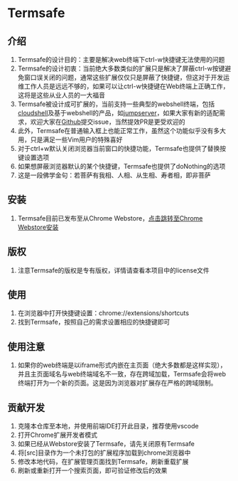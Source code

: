 # Termsafe
## 介绍
1. Termsafe的设计目的：主要是解决web终端下ctrl-w快捷键无法使用的问题
1. Termsafe的设计初衷：当前绝大多数类似的扩展只是解决了屏蔽ctrl-w按键避免窗口误关闭的问题，通常这些扩展仅仅只是屏蔽了快捷键，但这对于开发运维工作人员是远远不够的，如果可以让ctrl-w快捷键在Web终端上正确工作，这将是这些从业人员的一大福音
1. Termsafe被设计成可扩展的，当前支持一些典型的webshell终端，包括[cloudshell](https://github.com/cloudtty/cloudtty)及基于webshell的产品，如[jumpserver](https://jumpserver.org)，如果大家有新的适配需求，欢迎大家在[Github](https://github.com/wurenny/termsafe)提交issue，当然提效PR是更受欢迎的
1. 此外，Termsafe在普通输入框上也能正常工作，虽然这个功能似乎没有多大用，只是满足一些Vim用户的特殊喜好
1. 对于ctrl+w默认关闭浏览器当前窗口的快捷功能，Termsafe也提供了替换按键设置选项
1. 如果想屏蔽浏览器默认的某个快捷键，Termsafe也提供了doNothing的选项
1. 这是一段佛学金句：若菩萨有我相、人相、从生相、寿者相，即非菩萨

## 安装
1. Termsafe目前已发布至从Chrome Webstore，[点击跳转至Chrome Webstore安装](https://chrome.google.com/webstore/detail/termsafe/)

## 版权
1. 注意Termsafe的版权是专有版权，详情请查看本项目中的license文件

## 使用
1. 在浏览器中打开快捷键设置：chrome://extensions/shortcuts
1. 找到Termsafe，按照自己的需求设置相应的快捷键即可

## 使用注意
1. 如果你的web终端是以iframe形式内嵌在主页面（绝大多数都是这样实现），并且主页面域名与web终端域名不一致，存在跨域加载，Termsafe会将web终端打开为一个新的页面。这是因为浏览器对扩展存在严格的跨域限制。

## 贡献开发
1. 克隆本仓库至本地，并使用前端IDE打开此目录，推荐使用vscode
1. 打开Chrome扩展开发者模式
1. 如果已经从Webstore安装了Termsafe，请先关闭原有Termsafe
1. 将[src]目录作为一个未打包的扩展程序加载到chrome浏览器中
1. 修改本地代码，在扩展管理页面找到Termsafe，刷新重载扩展
1. 刷新或重新打开一个搜索页面，即可验证修改后的效果
